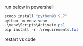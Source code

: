 run below in powershell

```powershell
scoop install "python@3.9.7"
python -m venv venv
.\venv\Scripts\Activate.ps1
pip install -r .\requirements.txt
```

restart vs code